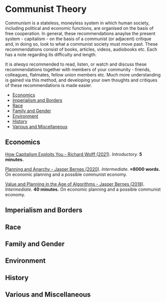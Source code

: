 # Communist Theory

Communism is a stateless, moneyless system in which human society, including political and economic functions, are organised on the basis of free cooperation. In general, these recommendations anaylse the present system - capitalism - on the basis of a communist (or adjacent) critique and, in doing so, look to what a communist society must move past. These recommendations consist of books, articles, videos, audiobooks etc. Each has a note regarding its difficulty and length.

It is *always* recommended to read, listen, or watch and discuss these recommendations together with members of your community - friends, colleagues, flatmates, fellow union members etc. Much more understanding is gained via this method, and developing your own thoughts and critiques of these recommendations is made easier.

<!-- toc -->

- [Economics](#economics)
- [Imperialism and Borders](#imperialism-and-borders)
- [Race](#race)
- [Family and Gender](#family-and-gender)
- [Environment](#environment)
- [History](#history)
- [Various and Miscellaneous](various-and-miscellaneous)
  
<!-- tocstop -->

## Economics

[How Capitalism Exploits You - Richard Wolff (2021)](https://www.youtube.com/watch?v=2mI_RMQEulw). *Introductory.* **5 minutes.**

[Planning and Anarchy - Jasper Bernes (2020)](https://cominsitu.files.wordpress.com/2020/02/bernes-planning.pdf). *Intermediate.* **≈8000 words.** On economic planning and a possible communist economy.

[Value and Planning in the Age of Algorithms - Jasper Bernes (2018)](https://youtu.be/ZMzZQILjL8k). *Intermediate.* **40 minutes.** On economic planning and a possible communist economy.

## Imperialism and Borders

## Race

## Family and Gender

## Environment

## History

## Various and Miscellaneous
